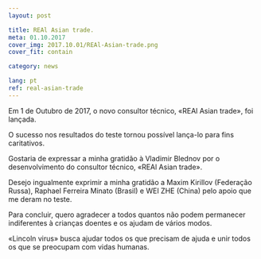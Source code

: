 ```yaml
---
layout: post

title: REAl Asian trade.
meta: 01.10.2017
cover_img: 2017.10.01/REAl-Asian-trade.png
cover_fit: contain

category: news

lang: pt
ref: real-asian-trade
---
```


Em 1 de Outubro de 2017, o novo consultor técnico, «REAl Asian trade», foi lançada.
 
O sucesso nos resultados do teste tornou possível lança-lo para fins caritativos. 

Gostaria de expressar a minha gratidão à Vladimir Blednov por o desenvolvimento do consultor técnico, «REAl Asian trade».

Desejo ingualmente exprimir a minha gratidão a Maxim Kirillov (Federação Russa), Raphael Ferreira Minato (Brasil) e WEI ZHE (China) pelo apoio que me deram no teste.
 
Para concluir, quero agradecer a todos quantos não podem permanecer indiferentes à crianças doentes e os ajudam de vários modos. 

«Lincoln virus» busca ajudar todos os que precisam de ajuda e unir todos os que se preocupam com vidas humanas.




